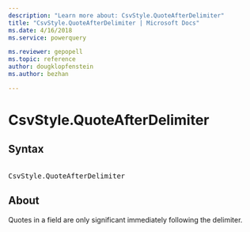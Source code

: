 ```yaml
---
description: "Learn more about: CsvStyle.QuoteAfterDelimiter"
title: "CsvStyle.QuoteAfterDelimiter | Microsoft Docs"
ms.date: 4/16/2018
ms.service: powerquery

ms.reviewer: gepopell
ms.topic: reference
author: dougklopfenstein
ms.author: bezhan

---
```

# CsvStyle.QuoteAfterDelimiter

## Syntax

<pre> 
CsvStyle.QuoteAfterDelimiter
</pre>

## About
Quotes in a field are only significant immediately following the delimiter.
